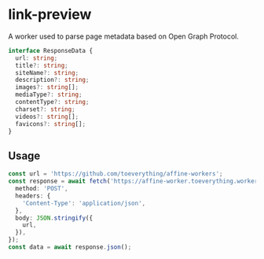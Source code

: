 # link-preview

A worker used to parse page metadata based on Open Graph Protocol.

```ts
interface ResponseData {
  url: string;
  title?: string;
  siteName?: string;
  description?: string;
  images?: string[];
  mediaType?: string;
  contentType?: string;
  charset?: string;
  videos?: string[];
  favicons?: string[];
}
```

## Usage

```ts
const url = 'https://github.com/toeverything/affine-workers';
const response = await fetch('https://affine-worker.toeverything.workers.dev/api/linkPreview', {
  method: 'POST',
  headers: {
    'Content-Type': 'application/json',
  },
  body: JSON.stringify({
    url,
  }),
});
const data = await response.json();
```
